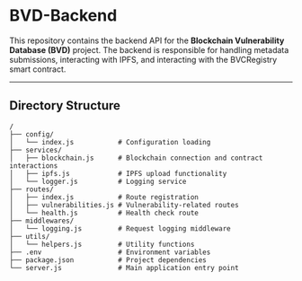 
# BVD-Backend

This repository contains the backend API for the **Blockchain Vulnerability Database (BVD)** project. The backend is responsible for handling metadata submissions, interacting with IPFS, and interacting with the BVCRegistry smart contract.

---

## **Directory Structure**

```plaintext
/
├── config/
│   └── index.js           # Configuration loading
├── services/
│   ├── blockchain.js      # Blockchain connection and contract interactions
│   ├── ipfs.js            # IPFS upload functionality
│   └── logger.js          # Logging service
├── routes/
│   ├── index.js           # Route registration
│   ├── vulnerabilities.js # Vulnerability-related routes
│   └── health.js          # Health check route
├── middlewares/
│   └── logging.js         # Request logging middleware
├── utils/
│   └── helpers.js         # Utility functions
├── .env                   # Environment variables
├── package.json           # Project dependencies
└── server.js              # Main application entry point
```